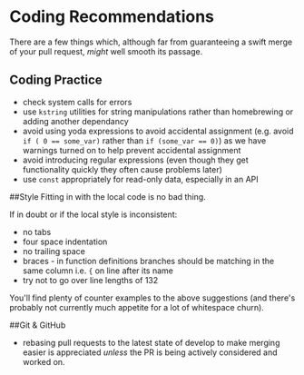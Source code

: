 # Coding Recommendations

There are a few things which, although far from guaranteeing a swift merge of your pull request, _might_ well smooth its passage.


## Coding Practice
 - check system calls for errors
 - use ```kstring``` utilities for string manipulations rather than homebrewing or adding another dependancy
 - avoid using yoda expressions to avoid accidental assignment (e.g. avoid ```if ( 0 == some_var)``` rather than ```if (some_var == 0)```) as we have warnings turned on to help prevent accidental assignment
 - avoid introducing regular expressions (even though they get functionality quickly they often cause problems later)
 - use ```const``` appropriately for read-only data, especially in an API

##Style
Fitting in with the local code is no bad thing.

If in doubt or if the local style is inconsistent:
 - no tabs
 - four space indentation
 - no trailing space
 - braces - in function definitions branches should be matching in the same column i.e. ```{``` on line after its name
 - try not to go over line lengths of 132

You'll find plenty of counter examples to the above suggestions (and there's probably not currently much appetite for a lot of whitespace churn).

##Git & GitHub
 - rebasing pull requests to the latest state of develop to make merging easier is appreciated _unless_ the PR is being actively considered and worked on.
